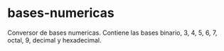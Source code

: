 # bases-numericas
Conversor de bases numericas. Contiene las bases binario, 3, 4, 5, 6, 7, octal, 9, decimal y hexadecimal.
